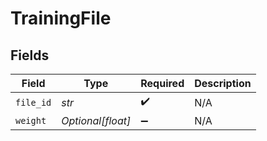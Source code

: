 # TrainingFile


## Fields

| Field              | Type               | Required           | Description        |
| ------------------ | ------------------ | ------------------ | ------------------ |
| `file_id`          | *str*              | :heavy_check_mark: | N/A                |
| `weight`           | *Optional[float]*  | :heavy_minus_sign: | N/A                |